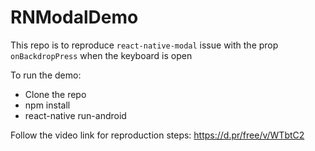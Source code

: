 # RNModalDemo

This repo is to reproduce `react-native-modal` issue with the prop `onBackdropPress` when the keyboard is open

To run the demo:
- Clone the repo
- npm install
- react-native run-android

Follow the video link for reproduction steps: https://d.pr/free/v/WTbtC2 


